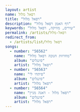 ```yaml
---
layout: artist
name: רפאל מלול
title: "רפאל מלול"
description: "דף האמן רפאל מלול"
keywords: "שירים, מוזיקה, רפאל מלול"
permalink: /artists/רפאל-מלול
redirect_from:
  - /artists/list/רפאל מלול
songs:
  - number: "56562"
    name: "מחרוזת חנוכה רפאל מלול"
    album: "סינגלים"
    artist: "רפאל מלול"
  - number: "56563"
    name: "פיתחי לי"
    album: "סינגלים"
    artist: "רפאל מלול"
  - number: "56564"
    name: "רפאל מלול - דאגה מניין"
    album: "סינגלים"
    artist: "רפאל מלול"
---
```


